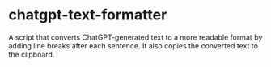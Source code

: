 # chatgpt-text-formatter
A script that converts ChatGPT-generated text to a more readable format by adding line breaks after each sentence. It also copies the converted text to the clipboard.
